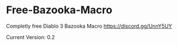 # Free-Bazooka-Macro
Completly free Diablo 3 Bazooka Macro
https://discord.gg/UnnY5UY

Current Version: 0.2
